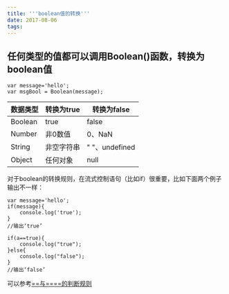 ```yaml
---
title: '''boolean值的转换'''
date: 2017-08-06
tags:
---
```


## 任何类型的值都可以调用Boolean()函数，转换为boolean值

	var message='hello';
	var msgBool = Boolean(message);

|数据类型 |转换为true |转换为false|
|---------|-----------|-----------|	
|Boolean  |true		  |false      |
|Number   |非0数值    |0、NaN     |
|String   |非空字符串 |" "、undefined|
|Object   |任何对象   |null       |

对于boolean的转换规则，在流式控制语句（比如if）很重要，比如下面两个例子输出不一样：

	var message='hello';
	if(message){
		console.log('true');
	}
	//输出‘true’

	if(a==true){
    	console.log("true");
    }else{
    	console.log("false");
    }
	//输出‘false’

可以参考[==与====的判断规则](/==和===的区别及转换规则.md)
	

	




